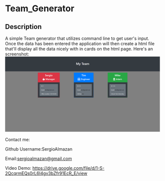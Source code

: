 # Team_Generator

  ## Description 
  A simple Team generator that utilizes command line to get user's input. Once the data has been entered the application will then create a html file that'll display all the data nicely with in cards on the html page.
  Here's an screenshot:
  ![ScreenShot](team.PNG)


  Contact me:

  Github Username:SergioAlmazan

  Email:sergioalmazan@gmail.com

  Video Demo: https://drive.google.com/file/d/1-S-2QcqrmEQs0rL6I4gv3bZfr91EcR_E/view

